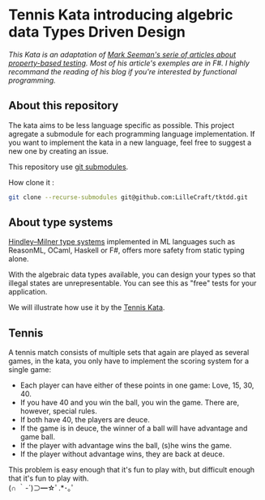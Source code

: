 # Tennis Kata introducing algebric data Types Driven Design

_This Kata is an adaptation of [Mark Seeman's serie of articles about property-based testing](http://blog.ploeh.dk/2016/02/10/types-properties-software/). Most of his article's exemples are in F#. I highly recommand the reading of his blog if you're interested by functional programming._

## About this repository

The kata aims to be less language specific as possible. This project agregate a submodule for each programming language implementation. If you want to implement the kata in a new language, feel free to suggest a new one by creating an issue.

This repository use [git submodules](https://git-scm.com/book/en/v2/Git-Tools-Submodules).

How clone it :

```bash
git clone --recurse-submodules git@github.com:LilleCraft/tktdd.git 
```

## About type systems

[Hindley–Milner type systems](https://en.wikipedia.org/wiki/Hindley%E2%80%93Milner_type_system) implemented in ML languages such as ReasonML, OCaml, Haskell or F#, offers more safety from static typing alone.

With the algebraic data types available, you can design your types so that illegal states are unrepresentable. You can see this as "free" tests for your application.

We will illustrate how use it by the [Tennis Kata](http://codingdojo.org/kata/Tennis/).

## Tennis

A tennis match consists of multiple sets that again are played as several games, in the kata, you only have to implement the scoring system for a single game:

- Each player can have either of these points in one game: Love, 15, 30, 40.
- If you have 40 and you win the ball, you win the game. There are, however, special rules.
- If both have 40, the players are deuce.
- If the game is in deuce, the winner of a ball will have advantage and game ball.
- If the player with advantage wins the ball, (s)he wins the game.
- If the player without advantage wins, they are back at deuce.

This problem is easy enough that it's fun to play with, but difficult enough that it's fun to play with.
<br/>(∩ ｀-´)⊃━☆ﾟ.\*･｡ﾟ
